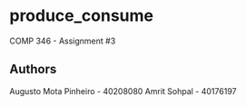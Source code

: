 # produce_consume

COMP 346 - Assignment #3

## Authors

Augusto Mota Pinheiro - 40208080
Amrit Sohpal - 40176197
